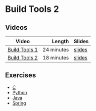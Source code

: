 # Build Tools 2

## Videos

| Video | Length | Slides |
|-------|-------:|--------|
| [Build Tools 1]() | 24 minutes | [slides]() |
| [Build Tools 2]() | 18 minutes | [slides]() |

## Exercises

  - [C](c.html)
  - [Python](python.html)
  - [Java](java.html)
  - [Spring](spring.html)
